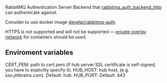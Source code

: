 RabbitMQ Authentication Server Backend that [rabbitmq_auth_backend_http](https://github.com/simonmacmullen/rabbitmq-auth-backend-http) can authenticate against.

Consider to use docker image [develar/rabbitmq-auth](https://registry.hub.docker.com/u/develar/rabbitmq-auth/).

HTTPS is not supported and will not be supported — [private overlay network](http://blog.tutum.co/2015/03/03/introducing-overlay-networking-for-containers-and-dynamic-links-in-tutum/) for containers should be used.

## Enviroment variables
CERT_PEM: path to cert.pem (if hub server SSL certificate is self-signed, you have to explicitly specify it).
HUB_HOST: hub host, (e.g. sso.jetbrains.com). Default: hub. 
HUB_PORT: Default: 443